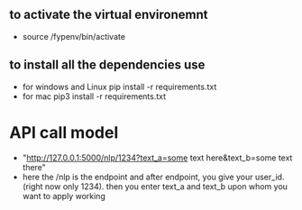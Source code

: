 ## to activate the virtual environemnt
- source /fypenv/bin/activate

## to install all the dependencies use

- for windows and Linux
  pip install -r requirements.txt
- for mac
  pip3 install -r requirements.txt

# API call model
- "http://127.0.0.1:5000/nlp/1234?text_a=some text here&text_b=some text there"
- here the /nlp is the endpoint and after endpoint, you give your user_id. (right now only 1234). then you enter text_a and text_b upon whom you want to apply working
